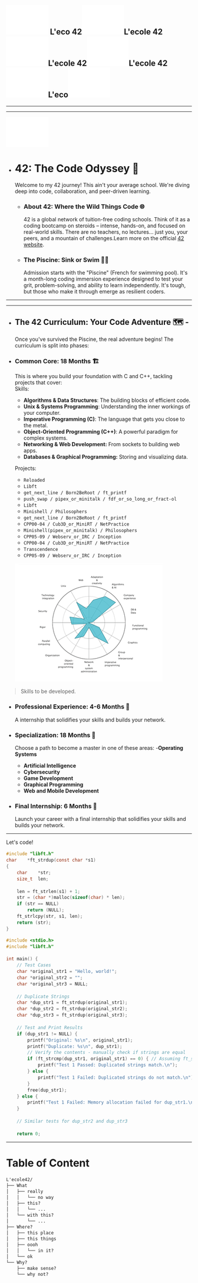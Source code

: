 ![](42.svg) L'eco 42![42](42.svg)L'ecole 42![42](42.svg)L'ecole 42![42](42.svg)L'ecole 42![42](42.svg)L'eco![42](42.svg)  
---
---  
---     
![](42.svg)

- # 42: The Code Odyssey 🚀
    Welcome to my 42 journey! This ain't your average school. We're diving deep into code, collaboration, and peer-driven learning.
  - ### About 42: Where the Wild Things Code 🌐
    42 is a global network of tuition-free coding schools.  Think of it as a coding bootcamp on steroids – intense, hands-on, and focused on real-world skills. There are no teachers, no lectures... just you, your peers, and a mountain of challenges.Learn more on the official [42 website](https://42.fr/en).
  - ### The Piscine: Sink or Swim 🏊‍♀️
     Admission starts with the "Piscine" (French for swimming pool). It's a month-long coding immersion experience designed to test your grit, problem-solving, and ability to learn independently.  It's tough, but those who make it through emerge as resilient coders.

---


---
- ## The 42 Curriculum: Your Code Adventure 🗺️ - 
  Once you've survived the Piscine, the real adventure begins! The curriculum is split into phases:

- ### Common Core: 18 Months 🏗️
  This is where you build your foundation with C and C++, tackling projects that cover:  
  Skills:
  - **Algorithms & Data Structures**: The building blocks of efficient code.
  - **Unix & Systems Programming**: Understanding the inner workings of your computer.
  - **Imperative Programming (C)**: The language that gets you close to the metal.
  - **Object-Oriented Programming (C++)**: A powerful paradigm for complex systems.
  - **Networking & Web Development:**  From sockets to building web apps.
  - **Databases & Graphical Programming:** Storing and visualizing data.  

  Projects:  
  - `Reloaded`
  - `Libft`  
  - `get_next_line / Born2BeRoot / ft_printf`
  - `push_swap / pipex_or_minitalk / fdf_or_so_long_or_fract-ol`
  - `Libft`
  - `Minishell / Philosophers`
  - `get_next_line / Born2BeRoot / ft_printf`
  - `CPP00-04 / Cub3D_or_MiniRT / NetPractice`
  - `Minishell(pipex_or_minitalk) / Philosophers`
  - `CPP05-09 / Webserv_or_IRC / Inception`
  - `CPP00-04 / Cub3D_or_MiniRT / NetPractice`
  - `Transcendence`
  - `CPP05-09 / Webserv_or_IRC / Inception`  

  ![GIF](skills.gif)
>Skills to be developed.

  
- ### Professional Experience: 4-6 Months 💼
  A internship that solidifies your skills and builds your network.

- ### Specialization: 18 Months 🎯
  Choose a path to become a master in one of these areas:
  -**Operating Systems**
  - **Artificial Intelligence**
  - **Cybersecurity**
  - **Game Development**
  - **Graphical Programming**
  - **Web and Mobile Development**


- ### Final Internship: 6 Months 🚀
  Launch your career with a final internship that solidifies your skills and builds your network.

---


Let's code!

```C
#include "libft.h"
char	*ft_strdup(const char *s1)
{
	char	*str;
	size_t	len;

	len = ft_strlen(s1) + 1;
	str = (char *)malloc(sizeof(char) * len);
	if (str == NULL)
		return (NULL);
	ft_strlcpy(str, s1, len);
	return (str);
}
```

```C
#include <stdio.h>
#include "libft.h"   

int main() {
    // Test Cases
    char *original_str1 = "Hello, world!";
    char *original_str2 = ""; 
    char *original_str3 = NULL; 

    // Duplicate Strings
    char *dup_str1 = ft_strdup(original_str1);
    char *dup_str2 = ft_strdup(original_str2);
    char *dup_str3 = ft_strdup(original_str3);

    // Test and Print Results
    if (dup_str1 != NULL) {
        printf("Original: %s\n", original_str1);
        printf("Duplicate: %s\n", dup_str1);
        // Verify the contents - manually check if strings are equal
        if (ft_strcmp(dup_str1, original_str1) == 0) { // Assuming ft_strcmp is part of libft
            printf("Test 1 Passed: Duplicated strings match.\n");
        } else {
            printf("Test 1 Failed: Duplicated strings do not match.\n");
        }
        free(dup_str1); 
    } else {
        printf("Test 1 Failed: Memory allocation failed for dup_str1.\n");
    }

    // Similar tests for dup_str2 and dup_str3

    return 0;
```


---
# Table of Content
```
L'ecole42/
├── What
│   ├── really
│   │   └── no way
│   ├── this?
│   │   └── ...
│   └── with this?
│       └── ...
├── Where?
│   ├── this place
│   ├── this things
│   ├── oooh
│   │   └── in it?
│   └── ok
└── Why?
    ├── make sense?
    └── why not?
```

